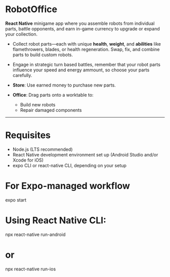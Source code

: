 # RobotOffice

**React Native** minigame app where you assemble robots from individual parts, battle opponents, and earn in-game currency to upgrade or expand your collection.

- Collect robot parts—each with unique **health**, **weight**, and **abilities** like flamethrowers, blades, or health regeneration. Swap, fix, and combine parts to build custom robots.

- Engage in strategic turn based battles, remember that your robot parts influence your speed and energy ammount, so choose your parts carefully.

- **Store**: Use earned money to purchase new parts.  
- **Office**: Drag parts onto a worktable to:
  - Build new robots  
  - Repair damaged components

---

# Requisites
- Node.js (LTS recommended)
- React Native development environment set up (Android Studio and/or Xcode for iOS)
- expo CLI or react-native CLI, depending on your setup

# For Expo-managed workflow
expo start

# Using React Native CLI:
npx react-native run-android
# or
npx react-native run-ios

